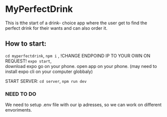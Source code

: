 
# MyPerfectDrink
This is tthe start of a drink- choice app where the user get to find the perfect drink for their wants and can also order it. 


 ## How to start: 

 `cd myperfectdrink`, 
 `npm i` ,
 !CHANGE ENDPOIND IP TO YOUR OWN ON REQUEST!
 `expo start`,  
  download expo go on your phone.
   open app on your phone. 
   (may need to install expo cli on your computer globbaly)

START SERVER: 
 `cd server`, 
 `npm run dev`


 ### NEED TO DO

 We need to setup .env file with our ip adresses, so we can work on different envoriments. 
